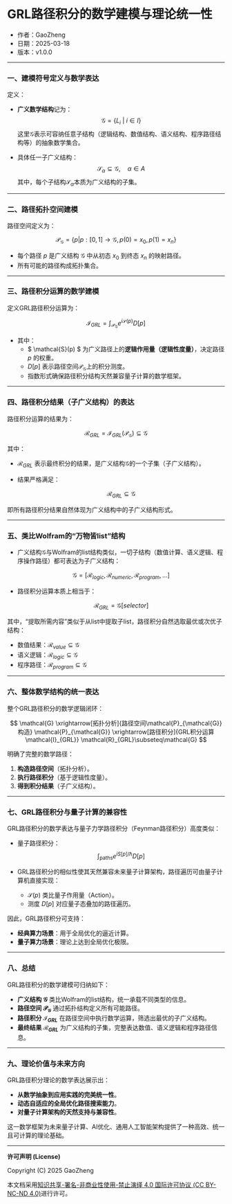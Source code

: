 # **GRL路径积分的数学建模与理论统一性**

- 作者：GaoZheng
- 日期：2025-03-18
- 版本：v1.0.0

---

### 一、建模符号定义与数学表达

定义：

- **广义数学结构**记为：
  $$
  \mathcal{G} = \{L_i\ |\ i \in I\}
  $$
  这里$\mathcal{G}$表示可容纳任意子结构（逻辑结构、数值结构、语义结构、程序路径结构等）的抽象数学集合。

- 具体任一子广义结构：
  $$
  \mathcal{S}_\alpha \subseteq \mathcal{G}, \quad \alpha \in A
  $$
  其中，每个子结构$\mathcal{S}_\alpha$本质为广义结构的子集。

---

### 二、路径拓扑空间建模

路径空间定义为：

$$
\mathcal{P}_{\mathcal{G}} = \left\{ p | p : [0,1] \to \mathcal{G}, p(0)=x_0, p(1)=x_n \right\}
$$

- 每个路径 $p$ 是广义结构 $\mathcal{G}$ 中从初态 $x_0$ 到终态 $x_n$ 的映射路径。
- 所有可能的路径构成拓扑集合。

---

### 三、路径积分运算的数学建模

定义GRL路径积分运算为：

$$
\mathcal{I}_{GRL} = \int_{\mathcal{P}_{\mathcal{G}}} e^{i \mathcal{S}(p)} D[p]
$$

- 其中：
  - $ \mathcal{S}(p) $ 为广义路径上的**逻辑作用量（逻辑性度量）**，决定路径 $p$ 的权重。
  - $D[p]$ 表示路径空间$\mathcal{P}_{\mathcal{G}}$上的积分测度。
  - 指数形式确保路径积分结构天然兼容量子计算的数学框架。

---

### 四、路径积分结果（子广义结构）的表达

路径积分运算的结果为：

$$
\mathcal{R}_{GRL} = \mathcal{I}_{GRL}(\mathcal{P}_{\mathcal{G}}) \subseteq \mathcal{G}
$$

其中：

- $\mathcal{R}_{GRL}$ 表示最终积分的结果，是广义结构$\mathcal{G}$的一个子集（子广义结构）。
- 结果严格满足：

  $$
  \mathcal{R}_{GRL} \subseteq \mathcal{G}
  $$

即所有路径积分结果自然体现为广义结构中的子广义结构形式。

---

### 五、类比Wolfram的“万物皆list”结构

- 广义结构$\mathcal{G}$与Wolfram的list结构类似，一切子结构（数值计算、语义逻辑、程序操作路径）都可表达为子广义结构：
  
  $$
  \mathcal{G} = [\mathcal{R}_{logic}, \mathcal{R}_{numeric}, \mathcal{R}_{program}, \dots]
  $$

- 路径积分运算本质上相当于：
  
  $$
  \mathcal{R}_{GRL} = \mathcal{G}[selector]
  $$

其中，“提取所需内容”类似于从list中提取子list，路径积分自然选取最优或次优子结构：

- 数值结果：$\mathcal{R}_{value}\subseteq\mathcal{G}$
- 语义逻辑：$\mathcal{R}_{logic}\subseteq\mathcal{G}$
- 程序路径：$\mathcal{R}_{program}\subseteq\mathcal{G}$

---

### 六、整体数学结构的统一表达

整个GRL路径积分的数学逻辑闭环：

$$
\mathcal{G} \xrightarrow[拓扑分析]{路径空间\mathcal{P}_{\mathcal{G}}构造} \mathcal{P}_{\mathcal{G}} \xrightarrow[路径积分]{GRL积分运算\mathcal{I}_{GRL}} \mathcal{R}_{GRL}\subseteq\mathcal{G}
$$

明确了完整的数学路径：

1. **构造路径空间**（拓扑分析）。
2. **执行路径积分**（基于逻辑性度量）。
3. **得到积分结果**（子广义结构）。

---

### 七、GRL路径积分与量子计算的兼容性

GRL路径积分的数学表达与量子力学路径积分（Feynman路径积分）高度类似：

- 量子路径积分：
  $$
  \int_{\text{paths}} e^{iS[p]/\hbar} D[p]
  $$

- GRL路径积分的相似性使其天然兼容未来量子计算架构，路径遍历可由量子计算机直接实现：
  - $\mathcal{S}(p)$ 类比量子作用量（Action）。
  - 测度 $D[p]$ 对应量子态叠加的路径遍历。

因此，GRL路径积分可支持：

- **经典算力场景**：用于全局优化的逼近计算。
- **量子算力场景**：理论上达到全局优化极限。

---

### 八、总结

GRL路径积分的数学建模可归纳如下：

- **广义结构 $\mathcal{G}$** 类比Wolfram的list结构，统一承载不同类型的信息。
- **路径空间 $\mathcal{P}_{\mathcal{G}}$** 通过拓扑结构定义所有可能路径。
- **路径积分 $\mathcal{I}_{GRL}$** 在路径空间中执行数学运算，筛选出最优的子广义结构。
- **最终结果 $\mathcal{R}_{GRL}$** 为广义结构的子集，完整表达数值、语义逻辑和程序路径信息。

---

### 九、理论价值与未来方向

GRL路径积分理论的数学表达展示出：

- **从数学抽象到应用实践的完美统一性**。
- **动态自适应的全局优化路径搜索能力**。
- **对量子计算架构的天然支持与兼容性**。

这一数学框架为未来量子计算、AI优化、通用人工智能架构提供了一种高效、统一且可计算的理论基础。

---

**许可声明 (License)**

Copyright (C) 2025 GaoZheng 

本文档采用[知识共享-署名-非商业性使用-禁止演绎 4.0 国际许可协议 (CC BY-NC-ND 4.0)](https://creativecommons.org/licenses/by-nc-nd/4.0/deed.zh-Hans)进行许可。

